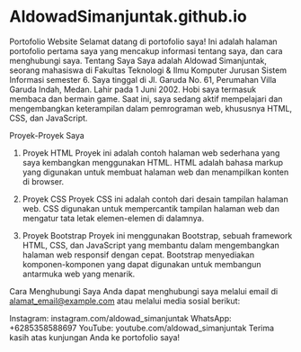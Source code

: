 # AldowadSimanjuntak.github.io
Portofolio Website
Selamat datang di portofolio saya! Ini adalah halaman portofolio pertama saya yang mencakup informasi tentang saya, dan cara menghubungi saya.
Tentang Saya
Saya adalah Aldowad Simanjuntak, seorang mahasiswa di Fakultas Teknologi & Ilmu Komputer Jurusan Sistem Informasi semester 6. Saya tinggal di Jl. Garuda No. 61, Perumahan Villa Garuda Indah, Medan. Lahir pada 1 Juni 2002. Hobi saya termasuk membaca dan bermain game. Saat ini, saya sedang aktif mempelajari dan mengembangkan keterampilan dalam pemrograman web, khususnya HTML, CSS, dan JavaScript.

Proyek-Proyek Saya
1. Proyek HTML
Proyek ini adalah contoh halaman web sederhana yang saya kembangkan menggunakan HTML. HTML adalah bahasa markup yang digunakan untuk membuat halaman web dan menampilkan konten di browser.

2. Proyek CSS
Proyek CSS ini adalah contoh dari desain tampilan halaman web. CSS digunakan untuk mempercantik tampilan halaman web dan mengatur tata letak elemen-elemen di dalamnya.

3. Proyek Bootstrap
Proyek ini menggunakan Bootstrap, sebuah framework HTML, CSS, dan JavaScript yang membantu dalam mengembangkan halaman web responsif dengan cepat. Bootstrap menyediakan komponen-komponen yang dapat digunakan untuk membangun antarmuka web yang menarik.

Cara Menghubungi Saya
Anda dapat menghubungi saya melalui email di alamat_email@example.com atau melalui media sosial berikut:

Instagram: instagram.com/aldowad_simanjuntak
WhatsApp: +6285358588697
YouTube: youtube.com/aldowad_simanjuntak
Terima kasih atas kunjungan Anda ke portofolio saya!
